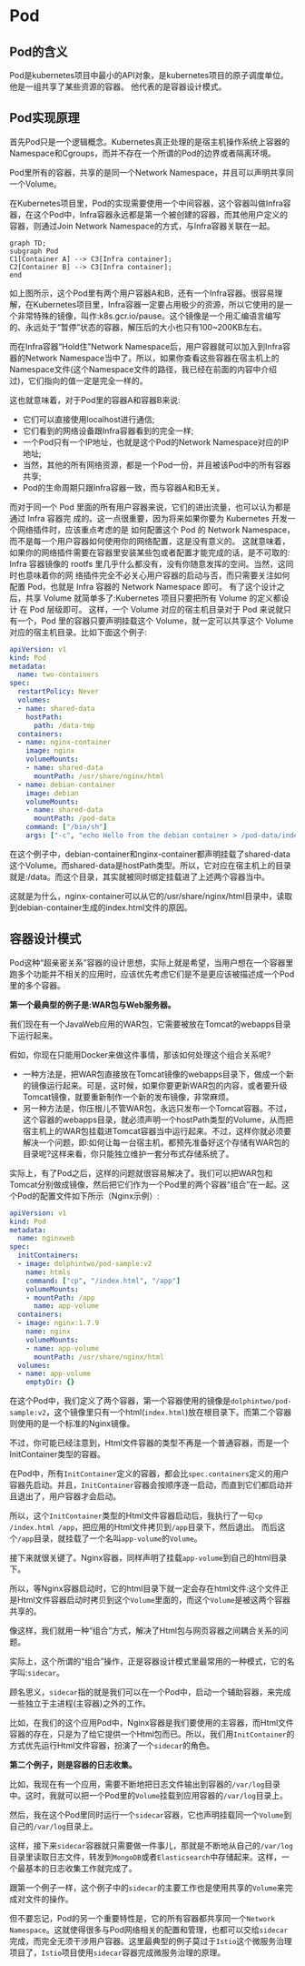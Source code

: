 # Pod

## Pod的含义

Pod是kubernetes项目中最小的API对象，是kubernetes项目的原子调度单位。他是一组共享了某些资源的容器。
他代表的是容器设计模式。

## Pod实现原理

首先Pod只是一个逻辑概念。Kubernetes真正处理的是宿主机操作系统上容器的Namespace和Cgroups，而并不存在一个所谓的Pod的边界或者隔离环境。

Pod里所有的容器，共享的是同一个Network Namespace，并且可以声明共享同一个Volume。

在Kubernetes项目里，Pod的实现需要使用一个中间容器，这个容器叫做Infra容器，在这个Pod中，Infra容器永远都是第一个被创建的容器，而其他用户定义的容器，则通过Join Network Namespace的方式，与Infra容器关联在一起。

```mermaid
graph TD;
subgraph Pod
C1[Container A] --> C3[Infra container];
C2[Container B] --> C3[Infra container];
end
```

如上图所示，这个Pod里有两个用户容器A和B，还有一个Infra容器。很容易理解，在Kubernetes项目里，Infra容器一定要占用极少的资源，所以它使用的是一个非常特殊的镜像，叫作:k8s.gcr.io/pause。这个镜像是一个用汇编语言编写的、永远处于“暂停”状态的容器，解压后的大小也只有100~200KB左右。

而在Infra容器“Hold住”Network Namespace后，用户容器就可以加入到Infra容器的Network Namespace当中了。所以，如果你查看这些容器在宿主机上的Namespace文件(这个Namespace文件的路径，我已经在前面的内容中介绍过)，它们指向的值一定是完全一样的。

这也就意味着，对于Pod里的容器A和容器B来说:

- 它们可以直接使用localhost进行通信;
- 它们看到的网络设备跟Infra容器看到的完全一样;
- 一个Pod只有一个IP地址，也就是这个Pod的Network Namespace对应的IP地址;
- 当然，其他的所有网络资源，都是一个Pod一份，并且被该Pod中的所有容器共享;
- Pod的生命周期只跟Infra容器一致，而与容器A和B无关。

而对于同一个 Pod 里面的所有用户容器来说，它们的进出流量，也可以认为都是通过 Infra 容器完 成的。这一点很重要，因为将来如果你要为 Kubernetes 开发一个网络插件时，应该重点考虑的是 如何配置这个 Pod 的 Network Namespace，而不是每一个用户容器如何使用你的网络配置，这是没有意义的。
这就意味着，如果你的网络插件需要在容器里安装某些包或者配置才能完成的话，是不可取的: Infra 容器镜像的 rootfs 里几乎什么都没有，没有你随意发挥的空间。当然，这同时也意味着你的网 络插件完全不必关心用户容器的启动与否，而只需要关注如何配置 Pod，也就是 Infra 容器的 Network Namespace 即可。
有了这个设计之后，共享 Volume 就简单多了:Kubernetes 项目只要把所有 Volume 的定义都设计 在 Pod 层级即可。
这样，一个 Volume 对应的宿主机目录对于 Pod 来说就只有一个，Pod 里的容器只要声明挂载这个 Volume，就一定可以共享这个 Volume 对应的宿主机目录。比如下面这个例子:

```yml
apiVersion: v1
kind: Pod
metadata:
  name: two-containers
spec:
  restartPolicy: Never
  volumes:
  - name: shared-data
    hostPath:
      path: /data-tmp
  containers:
  - name: nginx-container
    image: nginx
    volumeMounts:
    - name: shared-data
      mountPath: /usr/share/nginx/html
  - name: debian-container
    image: debian
    volumeMounts:
    - name: shared-data
      mountPath: /pod-data
    command: ["/bin/sh"]
    args: ["-c", "echo Hello from the debian container > /pod-data/index.html"]
```

在这个例子中，debian-container和nginx-container都声明挂载了shared-data这个Volume。而shared-data是hostPath类型。所以，它对应在宿主机上的目录就是:/data。而这个目录，其实就被同时绑定挂载进了上述两个容器当中。

这就是为什么，nginx-container可以从它的/usr/share/nginx/html目录中，读取到debian-container生成的index.html文件的原因。

## 容器设计模式

Pod这种“超亲密关系”容器的设计思想，实际上就是希望，当用户想在一个容器里跑多个功能并不相关的应用时，应该优先考虑它们是不是更应该被描述成一个Pod里的多个容器。

**第一个最典型的例子是:WAR包与Web服务器。**

我们现在有一个JavaWeb应用的WAR包，它需要被放在Tomcat的webapps目录下运行起来。

假如，你现在只能用Docker来做这件事情，那该如何处理这个组合关系呢?

- 一种方法是，把WAR包直接放在Tomcat镜像的webapps目录下，做成一个新的镜像运行起来。可是，这时候，如果你要更新WAR包的内容，或者要升级Tomcat镜像，就要重新制作一个新的发布镜像，非常麻烦。
- 另一种方法是，你压根儿不管WAR包，永远只发布一个Tomcat容器。不过，这个容器的webapps目录，就必须声明一个hostPath类型的Volume，从而把宿主机上的WAR包挂载进Tomcat容器当中运行起来。不过，这样你就必须要解决一个问题，即:如何让每一台宿主机，都预先准备好这个存储有WAR包的目录呢?这样来看，你只能独立维护一套分布式存储系统了。

实际上，有了Pod之后，这样的问题就很容易解决了。我们可以把WAR包和Tomcat分别做成镜像，然后把它们作为一个Pod里的两个容器“组合”在一起。这个Pod的配置文件如下所示（Nginx示例）:

```yml
apiVersion: v1
kind: Pod
metadata:
  name: nginxweb
spec:
  initContainers:
  - image: dolphintwo/pod-sample:v2
    name: htmls
    command: ["cp", "/index.html", "/app"]
    volumeMounts:
    - mountPath: /app
      name: app-volume
  containers:
  - image: nginx:1.7.9
    name: nginx
    volumeMounts:
    - name: app-volume
      mountPath: /usr/share/nginx/html
  volumes:
  - name: app-volume
    emptyDir: {}
```

在这个Pod中，我们定义了两个容器，第一个容器使用的镜像是`dolphintwo/pod-sample:v2`，这个镜像里只有一个html(`index.html`)放在根目录下。而第二个容器则使用的是一个标准的Nginx镜像。

不过，你可能已经注意到，Html文件容器的类型不再是一个普通容器，而是一个InitContainer类型的容器。

在Pod中，所有`InitContainer`定义的容器，都会比`spec.containers`定义的用户容器先启动。并且，`InitContainer`容器会按顺序逐一启动，而直到它们都启动并且退出了，用户容器才会启动。

所以，这个`InitContainer`类型的Html文件容器启动后，我执行了一句`cp /index.html /app`，把应用的Html文件拷⻉到`/app`目录下，然后退出。
而后这个`/app`目录，就挂载了一个名叫`app-volume`的`Volume`。

接下来就很关键了。Nginx容器，同样声明了挂载`app-volume`到自己的html目录下。

所以，等Nginx容器启动时，它的html目录下就一定会存在html文件:这个文件正是Html文件容器启动时拷⻉到这个`Volume`里面的，而这个`Volume`是被这两个容器共享的。

像这样，我们就用一种“组合”方式，解决了Html包与网页容器之间耦合关系的问题。

实际上，这个所谓的“组合”操作，正是容器设计模式里最常用的一种模式，它的名字叫:`sidecar`。

顾名思义，`sidecar`指的就是我们可以在一个Pod中，启动一个辅助容器，来完成一些独立于主进程(主容器)之外的工作。

比如，在我们的这个应用Pod中，Nginx容器是我们要使用的主容器，而Html文件容器的存在，只是为了给它提供一个Html包而已。所以，我们用`InitContainer`的方式优先运行Html文件容器，扮演了一个`sidecar`的⻆色。

**第二个例子，则是容器的日志收集。**

比如，我现在有一个应用，需要不断地把日志文件输出到容器的`/var/log`目录中。这时，我就可以把一个Pod里的`Volume`挂载到应用容器的`/var/log`目录上。

然后，我在这个Pod里同时运行一个`sidecar`容器，它也声明挂载同一个`Volume`到自己的`/var/log`目录上。

这样，接下来`sidecar`容器就只需要做一件事儿，那就是不断地从自己的`/var/log`目录里读取日志文件，转发到`MongoDB`或者`Elasticsearch`中存储起来。这样，一个最基本的日志收集工作就完成了。

跟第一个例子一样，这个例子中的`sidecar`的主要工作也是使用共享的`Volume`来完成对文件的操作。

但不要忘记，Pod的另一个重要特性是，它的所有容器都共享同一个`Network Namespace`。这就使得很多与Pod网络相关的配置和管理，也都可以交给`sidecar`完成，而完全无须干涉用户容器。这里最典型的例子莫过于`Istio`这个微服务治理项目了，`Istio`项目使用`sidecar`容器完成微服务治理的原理。
